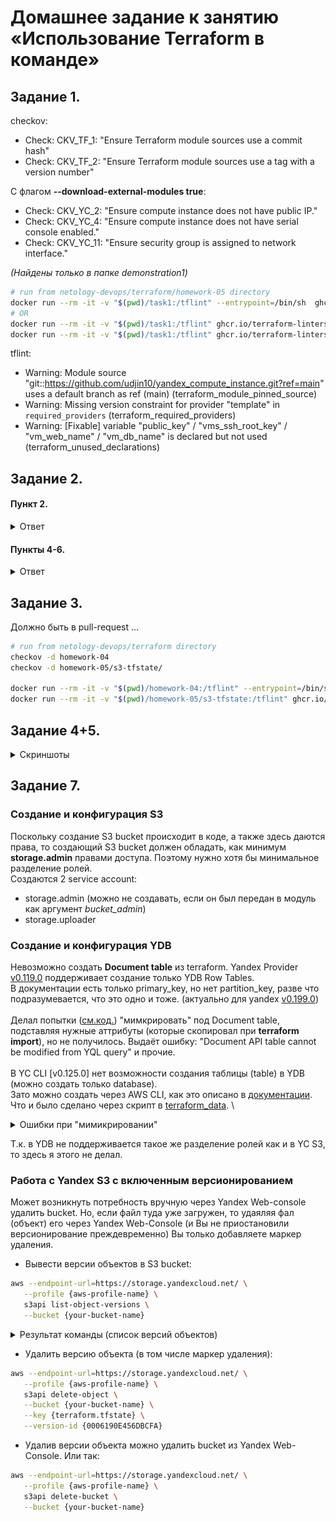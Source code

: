 # Домашнее задание к занятию «Использование Terraform в команде»

## Задание 1.
сheckov:
* Check: CKV_TF_1: "Ensure Terraform module sources use a commit hash"
* Check: CKV_TF_2: "Ensure Terraform module sources use a tag with a version number"

С флагом **--download-external-modules true**:
* Check: CKV_YC_2: "Ensure compute instance does not have public IP."
* Check: CKV_YC_4: "Ensure compute instance does not have serial console enabled."
* Check: CKV_YC_11: "Ensure security group is assigned to network interface."

_(Найдены только в папке demonstration1)_

```bash
# run from netology-devops/terraform/homework-05 directory
docker run --rm -it -v "$(pwd)/task1:/tflint" --entrypoint=/bin/sh  ghcr.io/terraform-linters/tflint -c "cd /tflint; tflint --recursive"
# OR
docker run --rm -it -v "$(pwd)/task1:/tflint" ghcr.io/terraform-linters/tflint "--chdir" "/tflint/src"; \
docker run --rm -it -v "$(pwd)/task1:/tflint" ghcr.io/terraform-linters/tflint "--chdir" "/tflint/demonstration1"
```
tflint:
* Warning: Module source "git::https://github.com/udjin10/yandex_compute_instance.git?ref=main" uses a default branch as ref (main) (terraform_module_pinned_source)
* Warning: Missing version constraint for provider "template" in `required_providers` (terraform_required_providers)
* Warning: [Fixable] variable "public_key" / "vms_ssh_root_key" / "vm_web_name" / "vm_db_name" is declared but not used (terraform_unused_declarations)

## Задание 2.

#### Пункт 2.
<details>
<summary>Ответ</summary>

S3 Bucket и YDB создаются в коде (см. [Задание №7](#задание-7))

* Миграция **terraform.tfstate** в S3 bucket \
![](./items/Task2_2-2.png)
* S3 bucket после миграции \
![](./items/Task2_2-1.png)
</details>

#### Пункты 4-6.
<details>
<summary>Ответ</summary>

* Запущен **terraform destroy**, который ожидает исполнения \
![Задерка lock](./items/Task2_4-1.png)
* Попытка захватить lock, а также разные способы его разблокировки \
![Попытка захватить lock](./items/Task2_4-2.png)
</details>

## Задание 3.
Должно быть в pull-request ...
```bash
# run from netology-devops/terraform directory
checkov -d homework-04
checkov -d homework-05/s3-tfstate/

docker run --rm -it -v "$(pwd)/homework-04:/tflint" --entrypoint=/bin/sh  ghcr.io/terraform-linters/tflint -c "cd /tflint; tflint --recursive"
docker run --rm -it -v "$(pwd)/homework-05/s3-tfstate:/tflint" ghcr.io/terraform-linters/tflint "--chdir" "/tflint"
```

## Задание 4+5.
<details>
<summary>Скриншоты</summary>

![Всё неверно 1](./items/Task4-wrong-1.png)
![Всё неверно 2](./items/Task4-wrong-2.png)
![Всё верно, кроме XOR](./items/Task4-correct-part.png)
![Всё верно, даже XOR](./items/Task4-two-xor.png)
</details>

## Задание 7.
### Создание и конфигурация S3
Поскольку создание S3 bucket происходит в коде, а также здесь даются права, то создающий S3 bucket должен обладать, как минимум **storage.admin** правами доступа. 
Поэтому нужно хотя бы минимальное разделение ролей. \
Создаются 2 service account:
* storage.admin (можно не создавать, если он был передан в модуль как аргумент *bucket_admin*)
* storage.uploader

### Создание и конфигурация YDB
Невозможно создать **Document table** из terraform. Yandex Provider [v0.119.0](https://terraform-provider.yandexcloud.net/Resources/ydb_table) поддерживает создание только YDB Row Tables. \
В документации есть только primary_key, но нет partition_key, разве что подразумевается, что это одно и тоже.
(актуально для yandex [v0.199.0](https://registry.terraform.io/providers/yandex-cloud/yandex/0.119.0/docs/resources/ydb_table)) \
\
Делал попытки ([см.код.](./s3-tfstate/ydb.tf#L41)) "мимкрировать" под Document table, подставляя нужные аттрибуты (которые скопировал при **terraform import**), но не получилось. 
Выдаёт ошибку: "Document API table cannot be modified from YQL query" и прочие. \
\
В YC CLI [v0.125.0] нет возможности создания таблицы (table) в YDB (можно создать только database). \
Зато можно создать через AWS CLI, как это описано в [документации](https://yandex.cloud/en/docs/ydb/docapi/tools/aws-cli/create-table). 
Что и было сделано через скрипт в [terraform_data](./s3-tfstate/main.tf#L67). \
<details>
<summary>Ошибки при "мимикрировании"</summary>

+ **terraform import** Document-based YDB table \
![](./items/Task7-terraform-import.png)
+ **terraform replace** Попытка сделать replace Document-based YDB таблицы. \
YC provider не может даже удалить Document YDB table. \
![](./items/Task7-terraform-replace.png)
+ Попытка создания Document-based YDB таблицы (копируя аттрибуты Document-based YDB таблицы) ([код (закоментированный)](./s3-tfstate/ydb.tf#L41)) \
![](./items/Task7-terraform-apply.png)
+ YDB YC Web-Console \
![](./items/Task7-ydb-yc-console.png)
+ Созданная таблица оказалась Row-based \
![](./items/Task7-row-table.png)
+ Row-based YDB таблицу нельзя использовать для terraform state lock
</details>

Т.к. в YDB не поддерживается такое же разделение ролей как и в YC S3, то здесь я этого не делал.


### Работа с Yandex S3 с включенным версионированием
Может возникнуть потребность вручную через Yandex Web-console удалить bucket. Но, если файл туда уже загружен, то удаяляя фал (объект) его через Yandex Web-Console (и Вы не приостановили версионирование преждевременно) Вы только добавляете маркер удаления.

* Вывести версии объектов в S3 bucket:
```bash
aws --endpoint-url=https://storage.yandexcloud.net/ \
   --profile {aws-profile-name} \
   s3api list-object-versions \
   --bucket {your-bucket-name}
```

<details>
<summary>Результат команды (список версий объектов)</summary>

```json
{
    "Versions": [
        {
            "ETag": "\"b24561462b7398a0f28cf2b475ed407c\"",
            "Size": 6189,
            "StorageClass": "STANDARD",
            "Key": "terraform.tfstate",
            "VersionId": "0006190E456DBCFA",
            "IsLatest": false,
            "LastModified": "2024-05-22T17:29:05.320000+00:00",
            "Owner": {
                "DisplayName": "${yandex-id-of-length-20}",
                "ID": "${yandex-id-of-length-20}"
            }
        }
    ],
    "DeleteMarkers": [
        {
            "Owner": {
                "DisplayName": "${yandex-id-of-length-20}",
                "ID": "${yandex-id-of-length-20}"
            },
            "Key": "terraform.tfstate",
            "VersionId": "00061919F63DDF8A",
            "IsLatest": true,
            "LastModified": "2024-05-23T07:25:56.390000+00:00"
        }
    ],
    "RequestCharged": null
}
```
</details>

* Удалить версию объекта (в том числе маркер удаления):

```bash
aws --endpoint-url=https://storage.yandexcloud.net/ \
   --profile {aws-profile-name} \
   s3api delete-object \
   --bucket {your-bucket-name} \
   --key {terraform.tfstate} \
   --version-id {0006190E456DBCFA}
```

* Удалив верcии объекта можно удалить bucket из Yandex Web-Console. Или так:
```bash
aws --endpoint-url=https://storage.yandexcloud.net/ \
   --profile {aws-profile-name} \
   s3api delete-bucket \
   --bucket {your-bucket-name}
```
